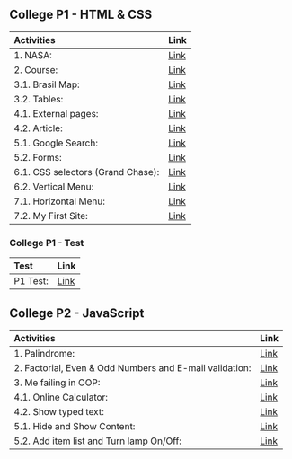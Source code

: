 ## College P1 - HTML & CSS

| Activities                        | Link                                                             |
| :-------------------------------- | :--------------------------------------------------------------- |
| 1. NASA:                          | [Link](https://ledragox.github.io/from-college/P1/aula1/)        |
| 2. Course:                        | [Link](https://ledragox.github.io/from-college/P1/aula2/curso/)  |
| 3.1. Brasil Map:                  | [Link](https://ledragox.github.io/from-college/P1/aula3/)        |
| 3.2. Tables:                      | [Link](https://ledragox.github.io/from-college/P1/aula3/aula-3b) |
| 4.1. External pages:              | [Link](https://ledragox.github.io/from-college/P1/aula4/)        |
| 4.2. Article:                     | [Link](https://ledragox.github.io/from-college/P1/aula4/aula-4b) |
| 5.1. Google Search:               | [Link](https://ledragox.github.io/from-college/P1/aula5/)        |
| 5.2. Forms:                       | [Link](https://ledragox.github.io/from-college/P1/aula5/aula-5b) |
| 6.1. CSS selectors (Grand Chase): | [Link](https://ledragox.github.io/from-college/P1/aula6/)        |
| 6.2. Vertical Menu:               | [Link](https://ledragox.github.io/from-college/P1/aula6/aula-6b) |
| 7.1. Horizontal Menu:             | [Link](https://ledragox.github.io/from-college/P1/aula7/)        |
| 7.2. My First Site:               | [Link](https://ledragox.github.io/from-college/P1/aula7/aula-7b) |

### College P1 - Test

| Test     | Link                                                           |
| :------- | :------------------------------------------------------------- |
| P1 Test: | [Link](https://ledragox.github.io/from-college/P1/Prova%20P1/) |

## College P2 - JavaScript

| Activities                                              | Link                                                             |
| :------------------------------------------------------ | :--------------------------------------------------------------- |
| 1. Palindrome:                                          | [Link](https://ledragox.github.io/from-college/P2/aula1/)        |
| 2. Factorial, Even & Odd Numbers and E-mail validation: | [Link](https://ledragox.github.io/from-college/P2/aula2/)        |
| 3. Me failing in OOP:                                   | [Link](https://ledragox.github.io/from-college/P2/aula3/)        |
| 4.1. Online Calculator:                                 | [Link](https://ledragox.github.io/from-college/P2/aula4/)        |
| 4.2. Show typed text:                                   | [Link](https://ledragox.github.io/from-college/P2/aula4/aula-4b) |
| 5.1. Hide and Show Content:                             | [Link](https://ledragox.github.io/from-college/P2/aula5/)        |
| 5.2. Add item list and Turn lamp On/Off:                | [Link](https://ledragox.github.io/from-college/P2/aula5/aula-5b) |
